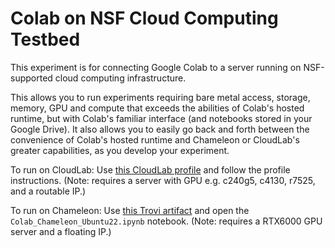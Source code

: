 # Colab on NSF Cloud Computing Testbed

This experiment is for connecting Google Colab to a server running on NSF-supported cloud computing infrastructure. 

This allows you to run experiments requiring bare metal access, storage, memory, GPU and compute that exceeds the abilities of Colab's hosted runtime, but with Colab's familiar interface (and notebooks stored in your Google Drive). It also allows you to easily go back and forth between the convenience of Colab's hosted runtime and Chameleon or CloudLab's greater capabilities, as you develop your experiment.

To run on CloudLab: Use [this CloudLab profile](https://www.cloudlab.us/p/cl-education/colab) and follow the profile instructions. (Note: requires a server with GPU e.g. c240g5, c4130, r7525, and a routable IP.)

To run on Chameleon: Use [this Trovi artifact](https://chameleoncloud.org/experiment/share/27d7846a-09b3-440c-ba0d-b34896d7796c) and open the `Colab_Chameleon_Ubuntu22.ipynb` notebook. (Note: requires a RTX6000 GPU server and a floating IP.)
